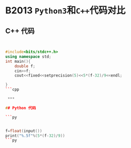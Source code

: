# B2013 `Python3`和`C++`代码对比

## C++ 代码

```cpp


#include<bits/stdc++.h>
using namespace std;
int main(){
    double f;
    cin>>f;
    cout<<fixed<<setprecision(5)<<5*(f-32)/9<<endl;

}
```cpp

 ***

## Python 代码

```py


f=float(input())
print("%.5f"%(5*(f-32)/9))
```py
